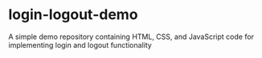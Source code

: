 # login-logout-demo
A simple demo repository containing HTML, CSS, and JavaScript code for implementing login and logout functionality
